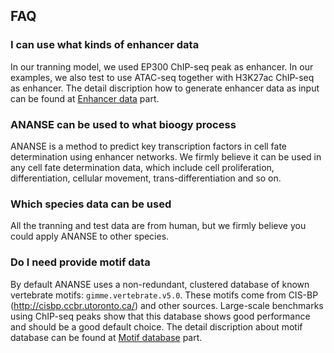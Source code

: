## FAQ

### I can use what kinds of enhancer data
In our tranning model, we used EP300 ChIP-seq peak as enhancer. In our examples, we also test to use ATAC-seq together with H3K27ac ChIP-seq as enhancer. The detail discription how to generate enhancer data as input can be found at [Enhancer data](https://anansepy.readthedocs.io/en/latest/input_data/#enhancer-data) part.

### ANANSE can be used to what bioogy process
ANANSE is a method to predict key transcription factors in cell fate determination using enhancer networks. We firmly believe it can be used in any cell fate determination data, which include cell proliferation, differentiation, cellular movement, trans-differentiation and so on.

### Which species data can be used
All the tranning and test data are from human, but we firmly believe you could apply ANANSE to other species.

### Do I need provide motif data
By default ANANSE uses a non-redundant, clustered database of known vertebrate motifs: `gimme.vertebrate.v5.0`. These motifs come from CIS-BP (http://cisbp.ccbr.utoronto.ca/) and other sources. Large-scale benchmarks using ChIP-seq peaks show that this database shows good performance and should be a good default choice. The detail discription about motif database can be found at [Motif database](input_data/#motif-database) part.

